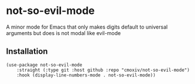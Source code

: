 # not-so-evil-mode
A minor mode for Emacs that only makes digits default to universal arguments but does is not modal like evil-mode

## Installation

``` emacs-lisp
(use-package not-so-evil-mode
    :straight (:type git :host github :repo "cmoxiv/not-so-evil-mode")
    :hook (display-line-numbers-mode . not-so-evil-mode))
```
